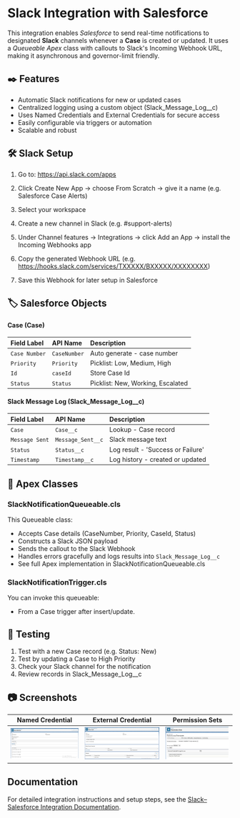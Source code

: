 
# Slack Integration with Salesforce

This integration enables *Salesforce* to send real-time notifications to designated **Slack** channels whenever a **Case** is created or updated. It uses a *Queueable Apex* class with callouts to Slack's Incoming Webhook URL, making it asynchronous and governor-limit friendly.


## :black_nib: Features
- Automatic Slack notifications for new or updated cases
- Centralized logging using a custom object (Slack_Message_Log__c)
- Uses Named Credentials and External Credentials for secure access
- Easily configurable via triggers or automation
- Scalable and robust

## 	:hammer_and_wrench: Slack Setup

1. Go to: https://api.slack.com/apps

2. Click Create New App → choose From Scratch → give it a name (e.g. Salesforce Case Alerts)

3. Select your workspace

4. Create a new channel in Slack (e.g. #support-alerts)

5. Under Channel features → Integrations → click Add an App → install the Incoming Webhooks app

6. Copy the generated Webhook URL (e.g. https://hooks.slack.com/services/TXXXXX/BXXXXX/XXXXXXXX)

7. Save this Webhook for later setup in Salesforce
    
## :label: Salesforce Objects

#### Case (Case)


| Field Label | API Name   | Description                |
| :-------- | :-------- | :------------------------- |
| `Case Number` | `CaseNumber` | Auto generate - case number |
| `Priority` | `Priority` | Picklist: Low, Medium, High |
| `Id` | `caseId` |  Store Case Id
| `Status` | `Status` | Picklist: New, Working, Escalated |

#### Slack Message Log (Slack_Message_Log__c)


| Field Label | API Name   | Description                |
| :-------- | :-------- | :------------------------- |
| `Case` | `Case__c` | Lookup - Case record|
| `Message Sent` | `Message_Sent__c` |  Slack message text |
| `Status` | `Status__c` | Log result - 'Success or Failure'|
| `Timestamp` | `Timestamp__c` | Log history - created or updated  |



## 	:page_facing_up: Apex Classes
### SlackNotificationQueueable.cls

This Queueable class:

- Accepts Case details (CaseNumber, Priority, CaseId, Status)
- Constructs a Slack JSON payload
- Sends the callout to the Slack Webhook
- Handles errors gracefully and logs results into `Slack_Message_Log__c`
- See full Apex implementation in SlackNotificationQueueable.cls

### SlackNotificationTrigger.cls
You can invoke this queueable:
- From a Case trigger after insert/update.
## :test_tube: Testing 

1.  Test with a new Case record (e.g. Status: New)
2. Test by updating a Case to High Priority
3. Check your Slack channel for the notification
4. Review records in  Slack_Message_Log__c


## 📷 Screenshots

| Named Credential | External Credential | Permission Sets |
|------------------------|-----------|---------------------|
| ![Named](Assets/Slack_Webhook.png) | ![External](Assets/External_Credential.png) | ![Permission](Assets/Permission_Sets.png) |

## Documentation

For detailed integration instructions and setup steps, see the [Slack–Salesforce Integration Documentation](https://github.com/gowjmk17/SlackIntegration/blob/main/Slack-Salesforce_Integration_Documentation.docx).


